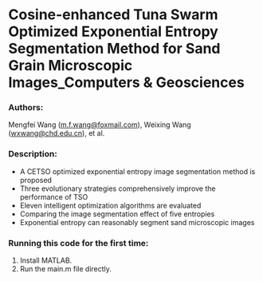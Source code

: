 # Cosine-enhanced Tuna Swarm Optimized Exponential Entropy Segmentation Method for Sand Grain Microscopic Images_Computers &amp; Geosciences

### Authors:
Mengfei Wang (m.f.wang@foxmail.com), Weixing Wang (wxwang@chd.edu.cn), et al.

### Description:
- A CETSO optimized exponential entropy image segmentation method is proposed
- Three evolutionary strategies comprehensively improve the performance of TSO
- Eleven intelligent optimization algorithms are evaluated
- Comparing the image segmentation effect of five entropies
- Exponential entropy can reasonably segment sand microscopic images


### Running this code for the first time:

1. Install MATLAB.
2. Run the main.m file directly.
